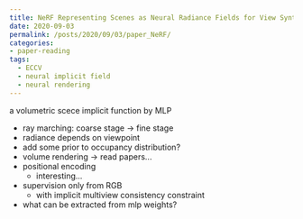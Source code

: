 ```yaml
---
title: NeRF Representing Scenes as Neural Radiance Fields for View Synthesis
date: 2020-09-03
permalink: /posts/2020/09/03/paper_NeRF/
categories:
- paper-reading
tags:
  - ECCV
  - neural implicit field
  - neural rendering
---
```


a volumetric scece implicit function by MLP
- ray marching: coarse stage -> fine stage
- radiance depends on viewpoint
- add some prior to occupancy distribution?
- volume rendering -> read papers...
- positional encoding
  - interesting...
- supervision only from RGB
  - with implicit multiview consistency constraint
- what can be extracted from mlp weights?